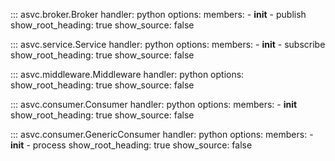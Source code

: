::: asvc.broker.Broker
    handler: python
    options:
      members:
        - __init__
        - publish
      show_root_heading: true
      show_source: false

::: asvc.service.Service
    handler: python
    options:
      members:
        - __init__
        - subscribe
      show_root_heading: true
      show_source: false

::: asvc.middleware.Middleware
    handler: python
    options:
      show_root_heading: true
      show_source: false

::: asvc.consumer.Consumer
    handler: python
    options:
      members:
        - __init__
      show_root_heading: true
      show_source: false

::: asvc.consumer.GenericConsumer
    handler: python
    options:
      members:
        - __init__
        - process
      show_root_heading: true
      show_source: false

